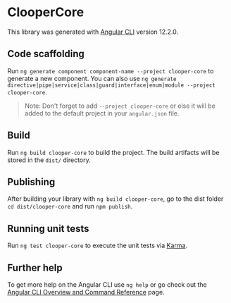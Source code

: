 # ClooperCore

This library was generated with [Angular CLI](https://github.com/angular/angular-cli) version 12.2.0.

## Code scaffolding

Run `ng generate component component-name --project clooper-core` to generate a new component. You can also use `ng generate directive|pipe|service|class|guard|interface|enum|module --project clooper-core`.
> Note: Don't forget to add `--project clooper-core` or else it will be added to the default project in your `angular.json` file. 

## Build

Run `ng build clooper-core` to build the project. The build artifacts will be stored in the `dist/` directory.

## Publishing

After building your library with `ng build clooper-core`, go to the dist folder `cd dist/clooper-core` and run `npm publish`.

## Running unit tests

Run `ng test clooper-core` to execute the unit tests via [Karma](https://karma-runner.github.io).

## Further help

To get more help on the Angular CLI use `ng help` or go check out the [Angular CLI Overview and Command Reference](https://angular.io/cli) page.
